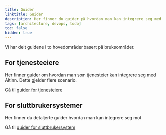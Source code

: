 ```yaml
---
title: Guider
linktitle: Guider
description: Her finner du guider på hvordan man kan integrere seg med Altinn API
tags: [architecture, devops, todo]
toc: false
hidden: true
---
```



Vi har delt guidene i to hovedområder basert på bruksområder. 


## For tjenesteeiere

Her finner guider om hvordan man som tjenesteier kan integrere seg med Altinn. Dette gjelder flere scenario.

Gå til [guider for tjenesteiere](appownerintegration)


## For sluttbrukersystemer

Her finner du detaljerte guider hvordan man kan integrere seg mot 

Gå til [guider for sluttbrukersystem](endusersystems)
